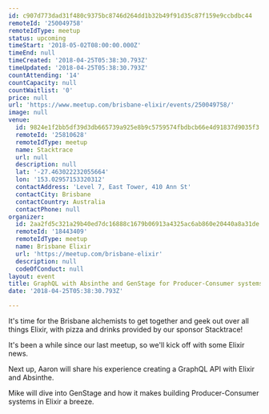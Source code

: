 ```yaml
---
id: c907d773dad31f480c9375bc8746d264dd1b32b49f91d35c87f159e9ccbdbc44
remoteId: '250049758'
remoteIdType: meetup
status: upcoming
timeStart: '2018-05-02T08:00:00.000Z'
timeEnd: null
timeCreated: '2018-04-25T05:38:30.793Z'
timeUpdated: '2018-04-25T05:38:30.793Z'
countAttending: '14'
countCapacity: null
countWaitlist: '0'
price: null
url: 'https://www.meetup.com/brisbane-elixir/events/250049758/'
image: null
venue:
  id: 9824e1f2bb5df39d3db665739a925e8b9c5759574fbdbcb66e4d91837d9035f3
  remoteId: '25810628'
  remoteIdType: meetup
  name: Stacktrace
  url: null
  description: null
  lat: '-27.463022232055664'
  lon: '153.02957153320312'
  contactAddress: 'Level 7, East Tower, 410 Ann St'
  contactCity: Brisbane
  contactCountry: Australia
  contactPhone: null
organizer:
  id: 2aa2fd5c321a29b40ed7dc16888c1679b06913a4325ac6ab860e20440a8a31de
  remoteId: '18443409'
  remoteIdType: meetup
  name: Brisbane Elixir
  url: 'https://meetup.com/brisbane-elixir'
  description: null
  codeOfConduct: null
layout: event
title: GraphQL with Absinthe and GenStage for Producer-Consumer systems
date: '2018-04-25T05:38:30.793Z'

---
```

<p>It's time for the Brisbane alchemists to get together and geek out over all things Elixir, with pizza and drinks provided by our sponsor Stacktrace!</p> <p>It's been a while since our last meetup, so we'll kick off with some Elixir news.</p> <p>Next up, Aaron will share his experience creating a GraphQL API with Elixir and Absinthe.</p> <p>Mike will dive into GenStage and how it makes building Producer-Consumer systems in Elixir a breeze.</p>
